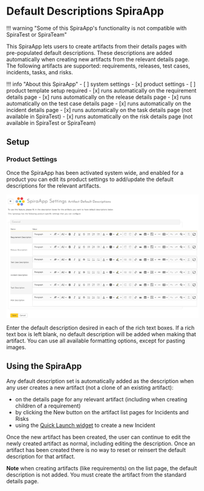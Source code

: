 # Default Descriptions SpiraApp

!!! warning "Some of this SpiraApp's functionality is not compatible with SpiraTest or SpiraTeam"

This SpiraApp lets users to create artifacts from their details pages with pre-populated default descriptions. These descriptions are added automatically when creating new artifacts from the relevant details page. The following artifacts are supported: requirements, releases, test cases, incidents, tasks, and risks.

!!! info "About this SpiraApp"
    - [ ] system settings
    - [x] product settings 
    - [ ] product template setup required
    - [x] runs automatically on the requirement details page
    - [x] runs automatically on the release details page
    - [x] runs automatically on the test case details page
    - [x] runs automatically on the incident details page
    - [x] runs automatically on the task details page (not available in SpiraTest)
    - [x] runs automatically on the risk details page (not available in SpiraTest or SpiraTeam)

## Setup
### Product Settings
Once the SpiraApp has been activated system wide, and enabled for a product you can edit its product settings to add/update the default descriptions for the relevant artifacts.

![product settings page](img/defaultDescriptions-product-settings.png)

Enter the default description desired in each of the rich text boxes. If a rich text box is left blank, no default description will be added when making that artifact. You can use all available formatting options, except for pasting images. 

## Using the SpiraApp
Any default description set is automatically added as the description when any user creates a new artifact (not a clone of an existing artifact):

- on the details page for any relevant artifact (including when creating children of a requirement)
- by clicking the New button on the artifact list pages for Incidents and Risks
- using the [Quick Launch widget](../../Spira-User-Manual/User-Product-Management/#quick-launch) to create a new Incident 

Once the new artifact has been created, the user can continue to edit the newly created artifact as normal, including editing the description. Once an artifact has been created there is no way to reset or reinsert the default description for that artifact.

**Note** when creating artifacts (like requirements) on the list page, the default description is not added. You must create the artifact from the standard details page.